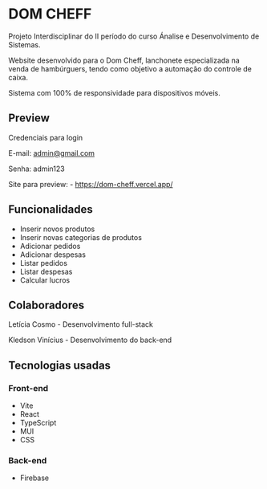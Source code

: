 # DOM CHEFF

Projeto Interdisciplinar do II período do curso Ánalise e Desenvolvimento de Sistemas.

Website desenvolvido para o Dom Cheff, lanchonete especializada na venda de hambúrguers, tendo como objetivo a automação do controle de caixa.

Sistema com 100% de responsividade para dispositivos móveis.

## Preview
Credenciais para login

E-mail: admin@gmail.com

Senha: admin123

Site para preview: - https://dom-cheff.vercel.app/

## Funcionalidades
* Inserir novos produtos
* Inserir novas categorias de produtos
* Adicionar pedidos
* Adicionar despesas
* Listar pedidos
* Listar despesas
* Calcular lucros

## Colaboradores
Letícia Cosmo - Desenvolvimento full-stack

Kledson Vinícius - Desenvolvimento do back-end

## Tecnologias usadas

### Front-end
* Vite
* React
* TypeScript
* MUI
* CSS

### Back-end
* Firebase
